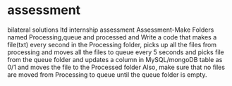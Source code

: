 # assessment
bilateral solutions ltd internship assessment 
Assessment-Make Folders named Processing,queue and processed and Write a code that makes a file(txt) every second in the Processing folder, picks up all the files from processing and moves all the files to queue every 5 seconds and picks file from the queue folder and updates a column in MySQL/mongoDB table as 0/1 and moves the file to the Processed folder
Also, make sure that no files are moved from Processing to queue until the queue folder is empty.
